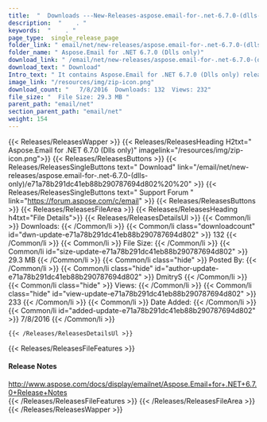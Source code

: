 ```yaml
---
title:  "  Downloads ---New-Releases-aspose.email-for-.net-6.7.0-(dlls-only) . " 
description:  "    . " 
keywords:  "    . " 
page_type:  single_release_page
folder_link: " email/net/new-releases/aspose.email-for-.net-6.7.0-(dlls-only)/"
folder_name: " Aspose.Email for .NET 6.7.0 (Dlls only)"
download_link: " /email/net/new-releases/aspose.email-for-.net-6.7.0-(dlls-only)/e71a78b291dc41eb88b290787694d802"
download_text: " Download"
Intro_text: " It contains Aspose.Email for .NET 6.7.0 (Dlls only) release."
image_link: "/resources/img/zip-icon.png"
download_count: "   7/8/2016  Downloads: 132  Views: 232"
file_size: "  File Size: 29.3 MB "
parent_path: "email/net"
section_parent_path: "email/net"
weight: 154 
---
```


{{< Releases/ReleasesWapper >}}
  {{< Releases/ReleasesHeading H2txt=" Aspose.Email for .NET 6.7.0 (Dlls only)" imagelink="/resources/img/zip-icon.png">}}
  {{< Releases/ReleasesButtons >}}
    {{< Releases/ReleasesSingleButtons text=" Download" link="/email/net/new-releases/aspose.email-for-.net-6.7.0-(dlls-only)/e71a78b291dc41eb88b290787694d802%20%20" >}}
    {{< Releases/ReleasesSingleButtons text=" Support Forum " link="https://forum.aspose.com/c/email" >}}
  {{< Releases/ReleasesButtons >}}
  {{< Releases/ReleasesFileArea >}}
    {{< Releases/ReleasesHeading h4txt="File Details">}}
    {{< Releases/ReleasesDetailsUl >}}
            {{< Common/li  >}} Downloads: {{< /Common/li >}} 
      {{< Common/li class="downloadcount" id="dwn-update-e71a78b291dc41eb88b290787694d802" >}} 132 {{< /Common/li >}} 
      {{< Common/li  >}} File Size: {{< /Common/li >}} 
      {{< Common/li id="size-update-e71a78b291dc41eb88b290787694d802" >}} 29.3 MB {{< /Common/li >}} 
      {{< Common/li  class="hide" >}} Posted By: {{< /Common/li >}} 
      {{< Common/li class="hide" id="author-update-e71a78b291dc41eb88b290787694d802" >}} DmitryS {{< /Common/li >}} 
      {{< Common/li class="hide"  >}} Views: {{< /Common/li >}} 
      {{< Common/li class="hide" id="view-update-e71a78b291dc41eb88b290787694d802" >}} 233 {{< /Common/li >}} 
      {{< Common/li  >}} Date Added: {{< /Common/li >}} 
      {{< Common/li id="added-update-e71a78b291dc41eb88b290787694d802" >}} 7/8/2016 {{< /Common/li >}} 

    {{< /Releases/ReleasesDetailsUl >}}

  {{< Releases/ReleasesFileFeatures >}}
      <h4>Release Notes</h4><div><a href="http://www.aspose.com/docs/display/emailnet/Aspose.Email+for+.NET+6.7.0+Release+Notes">http://www.aspose.com/docs/display/emailnet/Aspose.Email+for+.NET+6.7.0+Release+Notes</a></div>
  {{< /Releases/ReleasesFileFeatures >}}
 {{< /Releases/ReleasesFileArea >}}
{{< /Releases/ReleasesWapper >}}


